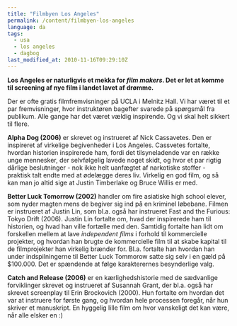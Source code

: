 ```yaml
---
title: "Filmbyen Los Angeles"
permalink: /content/filmbyen-los-angeles
language: da
tags:
  - usa
  - los angeles
  - dagbog
last_modified_at: 2010-11-16T09:29:10Z
---
```


**Los Angeles er naturligvis et mekka for _film makers_. Det er let at komme til screening af nye film i landet lavet af drømme.**

Der er ofte gratis filmfremvisninger på UCLA i Melnitz Hall. Vi har været til et par fremvisninger, hvor instruktøren bagefter svarede på spørgsmål fra publikum. Alle gange har det været vældig inspirende. Og vi skal helt sikkert til flere.

**Alpha Dog (2006)** er skrevet og instrueret af Nick Cassavetes. Den er inspireret af virkelige begivenheder i Los Angeles. Cassvetes fortalte, hvordan historien inspirerede ham, fordi det tilsyneladende var en række unge mennesker, der selvfølgelig lavede noget skidt, og hvor et par rigtig dårlige beslutninger - nok ikke helt uanfægtet af narkotiske stoffer - praktisk talt endte med at ødelægge deres liv. Virkelig en god film, og så kan man jo altid sige at Justin Timberlake og Bruce Willis er med.

**Better Luck Tomorrow (2002)** handler om fire asiatiske high school elever, som nyder magten mens de begiver sig ind på en kriminel løbebane. Filmen er instrueret af Justin Lin, som bl.a. også har instrueret Fast and the Furious: Tokyo Drift (2006). Justin Lin fortalte om, hvad der inspirerede ham til historien, og hvad han ville fortælle med den. Samtidig fortalte han lidt om forskellen mellem at lave _independent films_ i forhold til kommercielle projekter, og hvordan han brugte de kommercielle film til at skabe kapital til de filmprojekter han virkelig brænder for. Bl.a. fortalte han hvordan han under indspilningerne til Better Luck Tommorow satte sig selv i en gæld på $100.000. Det er spændende at følge karakterernes besynderlige valg.

**Catch and Release (2006)** er en kærlighedshistorie med de sædvanlige forviklinger skrevet og instrueret af Susannah Grant, der bl.a. også har skrevet screenplay til Erin Brockovich (2000). Hun fortalte om hvordan det var at instruere for første gang, og hvordan hele processen foregår, når hun skriver et manuskript. En hyggelig lille film om hvor vanskeligt det kan være, når alle elsker en :)
